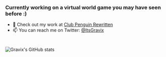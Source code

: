 ### Currently working on a virtual world game you may have seen before :)

- 🐧 Check out my work at [Club Penguin Rewritten](https://play.cprewritten.net/)
- 📫 You can reach me on Twitter: [@ItsGravix](https://twitter.com/ItsGravix)
# 

![Gravix's GitHub stats](https://github-readme-stats.vercel.app/api?username=ItsGravix&show_icons=true&count_private=true)

<!--
**ItsGravix/ItsGravix** is a ✨ _special_ ✨ repository because its `README.md` (this file) appears on your GitHub profile.

Here are some ideas to get you started:

- 🔭 I’m currently working on ...
- 🌱 I’m currently learning ...
- 👯 I’m looking to collaborate on ...
- 🤔 I’m looking for help with ...
- 💬 Ask me about ...
- 📫 How to reach me: ...
- 😄 Pronouns: ...
- ⚡ Fun fact: ...
-->
